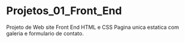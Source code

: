 # Projetos_01_Front_End
Projeto de Web site Front End HTML e CSS Pagina unica estatica com galeria e formulario de contato.
